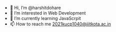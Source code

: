 - 👋 Hi, I’m @harshitdohare
- 👀 I’m interested in Web Development
- 🌱 I’m currently learning JavaScrpit
- 📫 How to reach me 2021kucp1040@iiitkota.ac.in

<!---
harshitdohare/harshitdohare is a ✨ special ✨ repository because its `README.md` (this file) appears on your GitHub profile.
You can click the Preview link to take a look at your changes.
--->
